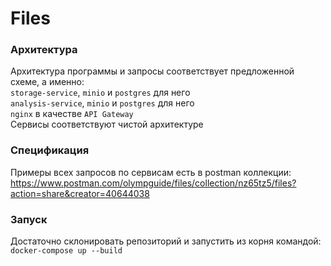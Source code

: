 # Files

### Архитектура
Архитектура программы и запросы соответствует предложенной схеме, а именно: \
`storage-service`, `minio` и `postgres` для него \
`analysis-service`, `minio` и `postgres` для него \
`nginx` в качестве `API Gateway` \
Сервисы соответствуют чистой архитектуре

### Спецификация
Примеры всех запросов по сервисам есть в postman коллекции: \
https://www.postman.com/olympguide/files/collection/nz65tz5/files?action=share&creator=40644038

### Запуск
Достаточно склонировать репозиторий и запустить из корня командой: \
`docker-compose up --build`